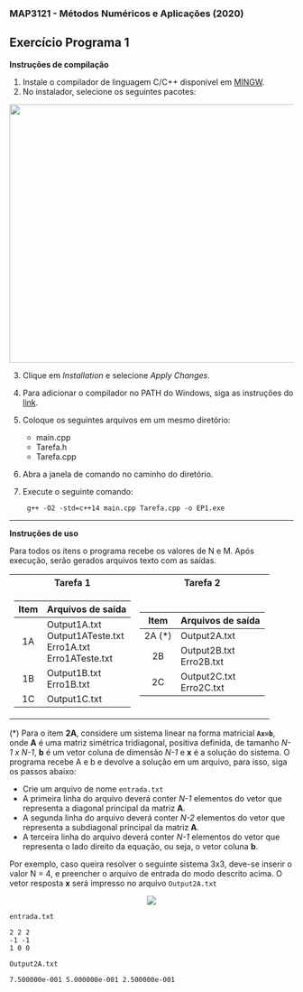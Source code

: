 ### MAP3121 - Métodos Numéricos e Aplicações (2020)
## Exercício Programa 1
  
**Instruções de compilação**

 1. Instale o compilador de linguagem C/C++ disponível em [MINGW](https://osdn.net/projects/mingw/downloads/68260/mingw-get-setup.exe/).
 2. No instalador, selecione os seguintes pacotes:

<div align="center">
	 <img width="752" height="458" src="https://i.imgur.com/7jGYs1n.png">
</div>	 

	 
 3. Clique em *Installation* e selecione *Apply Changes*.
 4. Para adicionar o compilador no PATH do Windows, siga as instruções do [link](https://terminaldeinformacao.com/2015/10/08/como-instalar-e-configurar-o-gcc-no-windows-mingw/).
 5. Coloque os seguintes arquivos em um mesmo diretório:
    - main.cpp
    - Tarefa.h
    - Tarefa.cpp

6. Abra a janela de comando no caminho do diretório.
7. Execute o seguinte comando:  

        g++ -O2 -std=c++14 main.cpp Tarefa.cpp -o EP1.exe
---
**Instruções de uso**

Para todos os itens o programa recebe os valores de N e M. Após execução, serão gerados arquivos texto com as saídas.

<table>
<tr><th>Tarefa 1 </th><th>Tarefa 2</th></tr>
<tr><td>

|   Item   | Arquivos de saída                                                    | 
|:--------:|----------------------------------------------------------------------|
| 1A       | Output1A.txt<br>Output1ATeste.txt<br>Erro1A.txt<br>Erro1ATeste.txt   |
| 1B       | Output1B.txt<br>Erro1B.txt                                           |
| 1C       | Output1C.txt                                                         |

</td><td>

|   Item   | Arquivos de saída                                                    |
|:--------:|----------------------------------------------------------------------|
| 2A  (*)  | Output2A.txt                                                         |
| 2B       | Output2B.txt<br>Erro2B.txt                                           |
| 2C       | Output2C.txt<br>Erro2C.txt                                           |

</td></tr> </table>

(*)
Para o item **2A**, considere um sistema linear na forma matricial **`Ax=b`**, onde **A** é uma matriz simétrica tridiagonal, positiva definida, de tamanho *N-1 x N-1*, **b** é um vetor coluna de dimensão *N-1* e **x** é a solução do sistema. O programa recebe A e b e devolve a solução em um arquivo, para isso, siga os passos abaixo:
- Crie um arquivo de nome `entrada.txt`
- A primeira linha do arquivo deverá conter *N-1* elementos do vetor que representa a diagonal principal da matriz **A**.
- A segunda linha do arquivo deverá conter *N-2* elementos do vetor que representa a subdiagonal principal da matriz **A**.
- A terceira linha do arquivo deverá conter *N-1* elementos do vetor que representa o lado direito da equação, ou seja, o vetor coluna **b**.

Por exemplo, caso queira resolver o seguinte sistema 3x3, deve-se inserir o valor N = 4, e preencher o arquivo de entrada do modo descrito acima. O vetor resposta **x** será impresso no arquivo `Output2A.txt`

<div align="center">
	 <img src="https://i.imgur.com/xBBF5Au.png">
</div>	 

`entrada.txt`

    2 2 2
    -1 -1
    1 0 0

`Output2A.txt`
 
    7.500000e-001 5.000000e-001 2.500000e-001 
